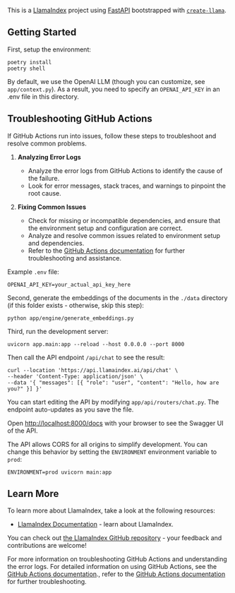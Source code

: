 This is a [LlamaIndex](https://www.llamaindex.ai/) project using [FastAPI](https://fastapi.tiangolo.com/) bootstrapped with [`create-llama`](https://github.com/run-llama/create-llama-ts).

## Getting Started

First, setup the environment:

```
poetry install
poetry shell
```

By default, we use the OpenAI LLM (though you can customize, see `app/context.py`). As a result, you need to specify an `OPENAI_API_KEY` in an .env file in this directory.

## Troubleshooting GitHub Actions

If GitHub Actions run into issues, follow these steps to troubleshoot and resolve common problems.

1. **Analyzing Error Logs**
   - Analyze the error logs from GitHub Actions to identify the cause of the failure.
   - Look for error messages, stack traces, and warnings to pinpoint the root cause.

2. **Fixing Common Issues**
   - Check for missing or incompatible dependencies, and ensure that the environment setup and configuration are correct.
   - Analyze and resolve common issues related to environment setup and dependencies.
   - Refer to the [GitHub Actions documentation](https://docs.github.com/en/actions) for further troubleshooting and assistance.

Example `.env` file:

```
OPENAI_API_KEY=your_actual_api_key_here
```

Second, generate the embeddings of the documents in the `./data` directory (if this folder exists - otherwise, skip this step):

```
python app/engine/generate_embeddings.py
```

Third, run the development server:

```
uvicorn app.main:app --reload --host 0.0.0.0 --port 8000
```

Then call the API endpoint `/api/chat` to see the result:

```
curl --location 'https://api.llamaindex.ai/api/chat' \
--header 'Content-Type: application/json' \
--data '{ "messages": [{ "role": "user", "content": "Hello, how are you?" }] }'
```

You can start editing the API by modifying `app/api/routers/chat.py`. The endpoint auto-updates as you save the file.

Open [http://localhost:8000/docs](http://localhost:8000/docs) with your browser to see the Swagger UI of the API.

The API allows CORS for all origins to simplify development. You can change this behavior by setting the `ENVIRONMENT` environment variable to `prod`:

```
ENVIRONMENT=prod uvicorn main:app
```

## Learn More

To learn more about LlamaIndex, take a look at the following resources:

- [LlamaIndex Documentation](https://docs.llamaindex.ai) - learn about LlamaIndex.

You can check out [the LlamaIndex GitHub repository](https://github.com/run-llama/LlamaIndexTS) - your feedback and contributions are welcome!

For more information on troubleshooting GitHub Actions and understanding the error logs. For detailed information on using GitHub Actions, see the [GitHub Actions documentation](https://docs.github.com/en/actions)., refer to the [GitHub Actions documentation](https://docs.github.com/en/actions) for further troubleshooting.
